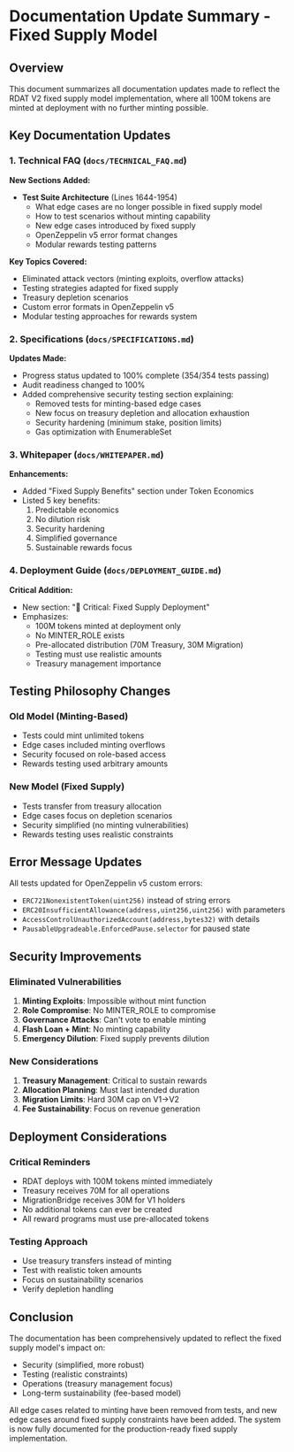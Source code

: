 # Documentation Update Summary - Fixed Supply Model

## Overview
This document summarizes all documentation updates made to reflect the RDAT V2 fixed supply model implementation, where all 100M tokens are minted at deployment with no further minting possible.

## Key Documentation Updates

### 1. **Technical FAQ** (`docs/TECHNICAL_FAQ.md`)
**New Sections Added:**
- **Test Suite Architecture** (Lines 1644-1954)
  - What edge cases are no longer possible in fixed supply model
  - How to test scenarios without minting capability
  - New edge cases introduced by fixed supply
  - OpenZeppelin v5 error format changes
  - Modular rewards testing patterns

**Key Topics Covered:**
- Eliminated attack vectors (minting exploits, overflow attacks)
- Testing strategies adapted for fixed supply
- Treasury depletion scenarios
- Custom error formats in OpenZeppelin v5
- Modular testing approaches for rewards system

### 2. **Specifications** (`docs/SPECIFICATIONS.md`)
**Updates Made:**
- Progress status updated to 100% complete (354/354 tests passing)
- Audit readiness changed to 100%
- Added comprehensive security testing section explaining:
  - Removed tests for minting-based edge cases
  - New focus on treasury depletion and allocation exhaustion
  - Security hardening (minimum stake, position limits)
  - Gas optimization with EnumerableSet

### 3. **Whitepaper** (`docs/WHITEPAPER.md`)
**Enhancements:**
- Added "Fixed Supply Benefits" section under Token Economics
- Listed 5 key benefits:
  1. Predictable economics
  2. No dilution risk
  3. Security hardening
  4. Simplified governance
  5. Sustainable rewards focus

### 4. **Deployment Guide** (`docs/DEPLOYMENT_GUIDE.md`)
**Critical Addition:**
- New section: "🔴 Critical: Fixed Supply Deployment"
- Emphasizes:
  - 100M tokens minted at deployment only
  - No MINTER_ROLE exists
  - Pre-allocated distribution (70M Treasury, 30M Migration)
  - Testing must use realistic amounts
  - Treasury management importance

## Testing Philosophy Changes

### Old Model (Minting-Based)
- Tests could mint unlimited tokens
- Edge cases included minting overflows
- Security focused on role-based access
- Rewards testing used arbitrary amounts

### New Model (Fixed Supply)
- Tests transfer from treasury allocation
- Edge cases focus on depletion scenarios
- Security simplified (no minting vulnerabilities)
- Rewards testing uses realistic constraints

## Error Message Updates

All tests updated for OpenZeppelin v5 custom errors:
- `ERC721NonexistentToken(uint256)` instead of string errors
- `ERC20InsufficientAllowance(address,uint256,uint256)` with parameters
- `AccessControlUnauthorizedAccount(address,bytes32)` with details
- `PausableUpgradeable.EnforcedPause.selector` for paused state

## Security Improvements

### Eliminated Vulnerabilities
1. **Minting Exploits**: Impossible without mint function
2. **Role Compromise**: No MINTER_ROLE to compromise
3. **Governance Attacks**: Can't vote to enable minting
4. **Flash Loan + Mint**: No minting capability
5. **Emergency Dilution**: Fixed supply prevents dilution

### New Considerations
1. **Treasury Management**: Critical to sustain rewards
2. **Allocation Planning**: Must last intended duration
3. **Migration Limits**: Hard 30M cap on V1→V2
4. **Fee Sustainability**: Focus on revenue generation

## Deployment Considerations

### Critical Reminders
- RDAT deploys with 100M tokens minted immediately
- Treasury receives 70M for all operations
- MigrationBridge receives 30M for V1 holders
- No additional tokens can ever be created
- All reward programs must use pre-allocated tokens

### Testing Approach
- Use treasury transfers instead of minting
- Test with realistic token amounts
- Focus on sustainability scenarios
- Verify depletion handling

## Conclusion

The documentation has been comprehensively updated to reflect the fixed supply model's impact on:
- Security (simplified, more robust)
- Testing (realistic constraints)
- Operations (treasury management focus)
- Long-term sustainability (fee-based model)

All edge cases related to minting have been removed from tests, and new edge cases around fixed supply constraints have been added. The system is now fully documented for the production-ready fixed supply implementation.